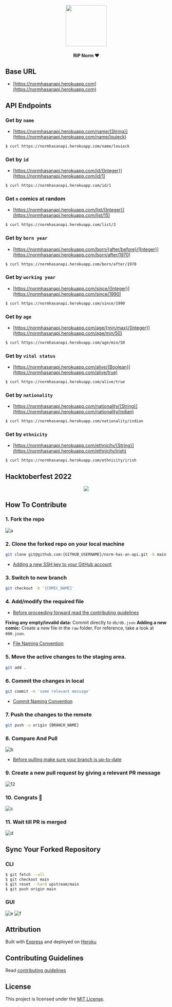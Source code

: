 <p align="center"><img height="128" src="https://user-images.githubusercontent.com/54521023/134810563-8e34fea4-4250-4e8b-9ddb-5f163bd68e85.jpg"></p>
<h4 align="center">RIP Norm ❤️</h4>

## Base URL

* [https://normhasanapi.herokuapp.com](https://normhasanapi.herokuapp.com) 

## API Endpoints

### Get by `name`

* [https://normhasanapi.herokuapp.com/name/{String}](https://normhasanapi.herokuapp.com/name/louieck)

```bash
$ curl https://normhasanapi.herokuapp.com/name/louieck
```

### Get by `id`

* [https://normhasanapi.herokuapp.com/id/{Integer}](https://normhasanapi.herokuapp.com/id/1)

```bash
$ curl https://normhasanapi.herokuapp.com/id/1
```

### Get `n` comics at random

* [https://normhasanapi.herokuapp.com/list/{Integer}](https://normhasanapi.herokuapp.com/list/15)

```bash
$ curl https://normhasanapi.herokuapp.com/list/3
```

### Get by `born year`

* [https://normhasanapi.herokuapp.com/born/{after/before}/{Integer}](https://normhasanapi.herokuapp.com/born/after/1970)

```bash
$ curl https://normhasanapi.herokuapp.com/born/after/1970
```

### Get by `working year`

* [https://normhasanapi.herokuapp.com/since/{Integer}](https://normhasanapi.herokuapp.com/since/1990)

```bash
$ curl https://normhasanapi.herokuapp.com/since/1990
```

### Get by `age`

* [https://normhasanapi.herokuapp.com/age/{min/max}/{Integer}](https://normhasanapi.herokuapp.com/age/min/50)

```bash
$ curl https://normhasanapi.herokuapp.com/age/min/50
```

### Get by `vital status`

* [https://normhasanapi.herokuapp.com/alive/{Boolean}](https://normhasanapi.herokuapp.com/alive/true)

```bash
$ curl https://normhasanapi.herokuapp.com/alive/true
```

### Get by `nationality`

* [https://normhasanapi.herokuapp.com/nationality/{String}](https://normhasanapi.herokuapp.com/nationality/indian)

```bash
$ curl https://normhasanapi.herokuapp.com/nationality/indian
```

### Get by `ethnicity`

* [https://normhasanapi.herokuapp.com/ethnicity/{String}](https://normhasanapi.herokuapp.com/ethnicity/irish)

```bash
$ curl https://normhasanapi.herokuapp.com/ethnicity/irish
```

## Hacktoberfest 2022

<p align="center"><img src="https://user-images.githubusercontent.com/54521023/193333913-2de8ee46-ad51-4f41-99cd-6cbbd6dfab14.png"></p>

## How To Contribute

### 1. Fork the repo
![a](https://user-images.githubusercontent.com/54521023/193337215-c3e0ffc3-f5ff-4c9a-b3e4-e761bd3bf5fb.png)

### 2. Clone the forked repo on your local machine
```bash
git clone git@github.com:{GITHUB_USERNAME}/norm-has-an-api.git -b main --single-branch
```

* [Adding a new SSH key to your GitHub account](https://docs.github.com/en/authentication/connecting-to-github-with-ssh/adding-a-new-ssh-key-to-your-github-account)

### 3. Switch to new branch
```bash
git checkout -b '{COMIC_NAME}'
```

### 4. Add/modify the required file

* [Before proceeding forward read the contributing guidelines](./CONTRIBUTING.md/#contributing-guidelines)

**Fixing any empty/invalid data:** Commit directly to `db/db.json`
**Adding a new comic:** Create a new file in the `raw` folder. For reference, take a look at `000.json`.

* [File Naming Convention](./CONTRIBUTING.md/#file-naming-convention)

### 5. Move the active changes to the staging area.
```bash
git add .
```

### 6. Commit the changes in local
```bash
git commit -m 'some relevant message'
```
* [Commit Naming Convention](./CONTRIBUTING.md/#commit-naming-convention)

### 7. Push the changes to the remote
```bash
git push -u origin {BRANCH_NAME}
```

### 8. Compare And Pull
![b](https://user-images.githubusercontent.com/54521023/193345564-fcc0aec4-0883-4362-93d4-8cceb34aabb2.png)

* [Before pulling make sure your branch is up-to-date](#sync-your-forked-repository)

### 9. Create a new pull request by giving a relevant PR message
![12](https://user-images.githubusercontent.com/54521023/193345822-250645bf-902f-45fe-912d-d61d5d73d025.png)

### 10. Congrats 🎉
![c](https://user-images.githubusercontent.com/54521023/193345989-2a41358f-e642-423f-a426-e4a24857ec89.png)

### 11. Wait till PR is merged
![d](https://user-images.githubusercontent.com/54521023/193346204-e4bcf37b-da25-4110-8709-56cbfa6c2247.png)

## Sync Your Forked Repository

### CLI

```bash
$ git fetch --all
$ git checkout main
$ git reset --hard upstream/main
$ git push origin main
```

### GUI

![e](https://user-images.githubusercontent.com/54521023/135514252-18bab611-4683-4d3c-a8a8-03117292fbb7.png)
![f](https://user-images.githubusercontent.com/54521023/135514247-020bb6e8-b869-4668-a350-89081a4ed5a8.png)

## Attribution
Built with [Express](https://expressjs.com) and deployed on [Heroku](https://devcenter.heroku.com/articles/getting-started-with-go)

## Contributing Guidelines
Read [contributing guidelines](./CONTRIBUTING.md)

## License
This project is licensed under the [MIT License](./LICENSE.md).